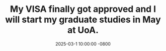 ---
title: >-
    My VISA finally got approved and I will start my graduate studies in May at UoA.

date: 2025-03-1 10:00:00 -0800
---
